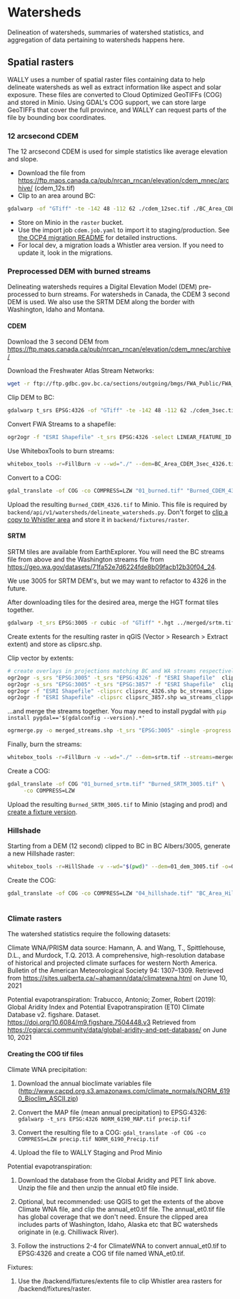 # Watersheds

Delineation of watersheds, summaries of watershed statistics, and aggregation of data pertaining to watersheds happens here.

## Spatial rasters


WALLY uses a number of spatial raster files containing data to help delineate watersheds as well as extract information like
aspect and solar exposure. These files are converted to Cloud Optimized GeoTIFFs (COG) and stored in Minio. Using GDAL's COG
support, we can store large GeoTIFFs that cover the full province, and WALLY can request parts of the file by bounding box
coordinates.

### 12 arcsecond CDEM

The 12 arcsecond CDEM is used for simple statistics like average elevation and slope.

* Download the file from https://ftp.maps.canada.ca/pub/nrcan_rncan/elevation/cdem_mnec/archive/ (cdem_12s.tif)
* Clip to an area around BC: 
```sh
gdalwarp -of "GTiff" -te -142 48 -112 62 ./cdem_12sec.tif ./BC_Area_CDEM.tif
```
* Store on Minio in the `raster` bucket.
* Use the import job `cdem.job.yaml` to import it to staging/production. See [the OCP4 migration README](../../../../openshift/ocp4/README.md) for detailed instructions.
* For local dev, a migration loads a Whistler area version. If you need to update it, look in the migrations.

### Preprocessed DEM with burned streams

Delineating watersheds requires a Digital Elevation Model (DEM) pre-processed to burn streams.  For watersheds in Canada, the CDEM 3 second DEM is used.
We also use the SRTM DEM along the border with Washington, Idaho and Montana.

#### CDEM
Download the 3 second DEM from https://ftp.maps.canada.ca/pub/nrcan_rncan/elevation/cdem_mnec/archive/

Download the Freshwater Atlas Stream Networks:
```sh
wget -r ftp://ftp.gdbc.gov.bc.ca/sections/outgoing/bmgs/FWA_Public/FWA_STREAM_NETWORKS_SP.gdb/
```

Clip DEM to BC:
```sh
gdalwarp t_srs EPSG:4326 -of "GTiff" -te -142 48 -112 62 ./cdem_3sec.tif ./BC_Area_CDEM_3sec_4326.tif
```

Convert FWA Streams to a shapefile:
```sh
ogr2ogr -f "ESRI Shapefile" -t_srs EPSG:4326 -select LINEAR_FEATURE_ID streams_4326.shp FWA_STREAM_NETWORKS_SP.gdb
```

Use WhiteboxTools to burn streams:
```sh
whitebox_tools -r=FillBurn -v --wd="./" --dem=BC_Area_CDEM_3sec_4326.tif --streams=streams_4326.shp -o=01_burned.tif
```

Convert to a COG:
```sh
gdal_translate -of COG -co COMPRESS=LZW "01_burned.tif" "Burned_CDEM_4326.tif" \
```

Upload the resulting `Burned_CDEM_4326.tif` to Minio. This file is required by `backend/api/v1/watersheds/delineate_watersheds.py`.
Don't forget to [clip a copy to Whistler area](../../../fixtures/extents/README.md) and store it in `backend/fixtures/raster`.

#### SRTM

SRTM tiles are available from EarthExplorer.
You will need the BC streams file from above and the Washington streams file from https://geo.wa.gov/datasets/71fa52e7d6224fde8b09facb12b30f04_24.

We use 3005 for SRTM DEM's, but we may want to refactor to 4326 in the future.

After downloading tiles for the desired area, merge the HGT format tiles together.
```sh
gdalwarp -t_srs EPSG:3005 -r cubic -of "GTiff" *.hgt ../merged/srtm.tif
```


Create extents for the resulting raster in qGIS (Vector > Research > Extract extent) and store as clipsrc.shp.

Clip vector by extents:
```sh
# create overlays in projections matching BC and WA streams respectively (I happened to have BC Streams in 4326 and WA Streams in 3857)
ogr2ogr -s_srs "EPSG:3005" -t_srs "EPSG:4326" -f "ESRI Shapefile"  clipsrc_4326.shp clipsrc.shp
ogr2ogr -s_srs "EPSG:3005" -t_srs "EPSG:3857" -f "ESRI Shapefile"  clipsrc_3857.shp clipsrc.shp
ogr2ogr -f "ESRI Shapefile" -clipsrc clipsrc_4326.shp bc_streams_clipped.shp ../../streams/streams.shp 
ogr2ogr -f "ESRI Shapefile" -clipsrc clipsrc_3857.shp wa_streams_clipped.shp ../../WA_Streams/WA_Hydrography_-_NHD_Flowline-shp/WA_Hydrography_-_NHD_Flowline.shp
```

...and merge the streams together. You may need to install pygdal with `pip install pygdal=='$(gdalconfig --version).*'`
```sh
ogrmerge.py -o merged_streams.shp -t_srs "EPSG:3005" -single -progress wa_streams_clipped.shp bc_streams_clipped.shp 
```

Finally, burn the streams:
```sh
whitebox_tools -r=FillBurn -v --wd="./" --dem=srtm.tif --streams=merged_streams.shp -o=01_burned_srtm.tif
```

Create a COG:
```sh
gdal_translate -of COG "01_burned_srtm.tif" "Burned_SRTM_3005.tif" \
     -co COMPRESS=LZW 
```
Upload the resulting `Burned_SRTM_3005.tif` to Minio (staging and prod) and [create a fixture version](../../../fixtures/extents/README.md).


### Hillshade

Starting from a DEM (12 second) clipped to BC in BC Albers/3005, generate a new Hillshade raster:
```sh
whitebox_tools -r=HillShade -v --wd="$(pwd)" --dem=01_dem_3005.tif -o=04_hillshade.tif  --azimuth=180.0 --altitude=45.0
```

Create the COG:
```sh
gdal_translate -of COG -co COMPRESS=LZW "04_hillshade.tif" "BC_Area_Hillshade_3005.tif" \
     
```

### Climate rasters

The watershed statistics require the following datasets:

Climate WNA/PRISM data source:
Hamann, A. and Wang, T., Spittlehouse, D.L., and Murdock, T.Q. 2013. A comprehensive,
high-resolution database of historical and projected climate surfaces for western
North America. Bulletin of the American Meteorological Society 94: 1307–1309.
Retrieved from https://sites.ualberta.ca/~ahamann/data/climatewna.html on June 10, 2021

Potential evapotranspiration:
Trabucco, Antonio; Zomer, Robert (2019): Global Aridity Index and Potential
Evapotranspiration (ET0) Climate Database v2. figshare. Dataset.
https://doi.org/10.6084/m9.figshare.7504448.v3 
Retrieved from https://cgiarcsi.community/data/global-aridity-and-pet-database/ on June 10, 2021

#### Creating the COG tif files

Climate WNA precipitation:
1.  Download the annual bioclimate variables file
     (http://www.cacpd.org.s3.amazonaws.com/climate_normals/NORM_6190_Bioclim_ASCII.zip)

2.  Convert the MAP file (mean annual precipitation) to EPSG:4326:
     `gdalwarp -t_srs EPSG:4326 NORM_6190_MAP.tif precip.tif`

3.  Convert the resulting file to a COG:
     `gdal_translate -of COG -co COMPRESS=LZW precip.tif NORM_6190_Precip.tif`

4.  Upload the file to WALLY Staging and Prod Minio

Potential evapotranspiration:
1.  Download the database from the Global Aridity and PET link above. Unzip
     the file and then unzip the annual et0 file inside.

2.  Optional, but recommended:  use QGIS to get the extents of the above Climate WNA file,
     and clip the annual_et0.tif file.  The annual_et0.tif file has global coverage that we
     don't need.  Ensure the clipped area includes parts of Washington, Idaho, Alaska etc
     that BC watersheds originate in (e.g. Chilliwack River).

3.  Follow the instructions 2-4 for ClimateWNA to convert annual_et0.tif to EPSG:4326 and create a
     COG tif file named WNA_et0.tif.

Fixtures:
1.  Use the /backend/fixtures/extents file to clip Whistler area rasters for /backend/fixtures/raster.
